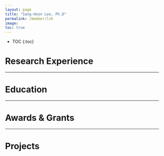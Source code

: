 ```yaml
---
layout: page
title: "Sang-Hoon Lee, Ph.D"
permalink: /member/lsh
image: 
toc: true
---
```


* TOC
{:toc}

Research Experience
============


***

Education
============

***

Awards & Grants
============

***

Projects
============

